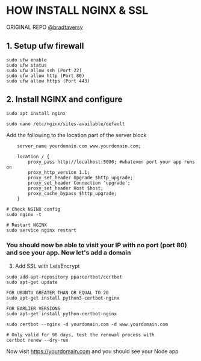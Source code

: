 
# HOW INSTALL NGINX & SSL
ORIGINAL REPO [@bradtaversy](https://gist.github.com/bradtraversy/cd90d1ed3c462fe3bddd11bf8953a896#file-node_nginx_ssl-md)
## 1. Setup ufw firewall

```
sudo ufw enable
sudo ufw status
sudo ufw allow ssh (Port 22)
sudo ufw allow http (Port 80)
sudo ufw allow https (Port 443)
```

## 2. Install NGINX and configure

```
sudo apt install nginx

sudo nano /etc/nginx/sites-available/default
```

Add the following to the location part of the server block

```
    server_name yourdomain.com www.yourdomain.com;

    location / {
        proxy_pass http://localhost:5000; #whatever port your app runs on
        proxy_http_version 1.1;
        proxy_set_header Upgrade $http_upgrade;
        proxy_set_header Connection 'upgrade';
        proxy_set_header Host $host;
        proxy_cache_bypass $http_upgrade;
    }
```

```
# Check NGINX config
sudo nginx -t

# Restart NGINX
sudo service nginx restart
```

### You should now be able to visit your IP with no port (port 80) and see your app. Now let's add a domain
3. Add SSL with LetsEncrypt

```
sudo add-apt-repository ppa:certbot/certbot
sudo apt-get update

FOR UBUNTU GREATER THAN OR EQUAL TO 20
sudo apt-get install python3-certbot-nginx

FOR EARLIER VERSIONS
sudo apt-get install python-certbot-nginx

sudo certbot --nginx -d yourdomain.com -d www.yourdomain.com

# Only valid for 90 days, test the renewal process with
certbot renew --dry-run
```

Now visit https://yourdomain.com and you should see your Node app
